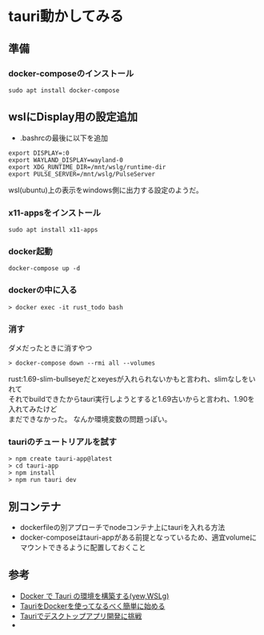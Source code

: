 # tauri動かしてみる

## 準備

### docker-composeのインストール

```
sudo apt install docker-compose
```

## wslにDisplay用の設定追加

- .bashrcの最後に以下を追加

```
export DISPLAY=:0
export WAYLAND_DISPLAY=wayland-0
export XDG_RUNTIME_DIR=/mnt/wslg/runtime-dir
export PULSE_SERVER=/mnt/wslg/PulseServer
```

wsl(ubuntu)上の表示をwindows側に出力する設定のようだ。

### x11-appsをインストール 

```
sudo apt install x11-apps
```

### docker起動

```
docker-compose up -d
```

### dockerの中に入る

```shell
> docker exec -it rust_todo bash
```

### 消す
ダメだったときに消すやつ

``` shell
> docker-compose down --rmi all --volumes
```

rust:1.69-slim-bullseyeだとxeyesが入れられないかもと言われ、slimなしをいれて<br>
それでbuildできたからtauri実行しようとすると1.69古いからと言われ、1.90を入れてみたけど<br>
まだできなかった。
なんか環境変数の問題っぽい。

### tauriのチュートリアルを試す

``` shell
> npm create tauri-app@latest
> cd tauri-app
> npm install
> npm run tauri dev
```

## 別コンテナ

* dockerfileの別アプローチでnodeコンテナ上にtauriを入れる方法
* docker-composeはtauri-appがある前提となっているため、適宜volumeにマウントできるように配置しておくこと

## 参考

- [Docker で Tauri の環境を構築する(yew,WSLg)](https://qiita.com/Ritz/items/883337f711a48663cf64)
- [TauriをDockerを使ってなるべく簡単に始める](https://www.tunamaguro.dev/articles/2023/05/tauri-docker/)
- [Tauriでデスクトップアプリ開発に挑戦](https://share.google/gBV6VjSxjJ4ondbJS)
- 